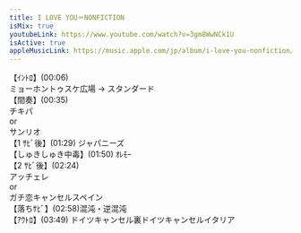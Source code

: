 ```yaml
---
title: I LOVE YOU＝NONFICTION
isMix: true
youtubeLink: https://www.youtube.com/watch?v=3gm8WwNCk1U
isActive: true
appleMusicLink: https://music.apple.com/jp/album/i-love-you-nonfiction/1748532484?&i=1748532485
---
```


【ｲﾝﾄﾛ】<t s=6>(00:06)</t><br />
ミョーホントゥスケ広場 → スタンダード<br />
【間奏】<t s=35>(00:35)</t><br />
チキパ<br />
or<br />
サンリオ<br />
【1 ｻﾋﾞ後】<t s=89>(01:29)</t> ジャパニーズ<br />
【しゅきしゅき中毒】<t s=110>(01:50)</t> ｵﾚﾓｰ<br />
【2 ｻﾋﾞ後】<t s=144>(02:24)</t><br />
アッチェレ<br />
or<br />
ガチ恋キャンセルスペイン<br />
【落ちｻﾋﾞ】<t s=178>(02:58)</t>混沌・逆混沌<br />
【ｱｳﾄﾛ】<t s=229>(03:49)</t> ドイツキャンセル裏ドイツキャンセルイタリア<br />
